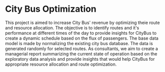 # City Bus Optimization

This project is aimed to increase City Bus' revenue by optimizing theie route and resource allocation.
The objective is to identify routes and it's performance at different times of the day to provide insights for CityBus to create a dynamic schedule based on the flux of passengers.
The base data model is made by normalizing the existing city bus database. The data is generated randomly for selected routes.
As consultants, we aim to create a managerial report summarizing the current state of operation based on the exploratory data analysis and provide insights that would help CityBus for appropriate resource allocation and route optimization.
